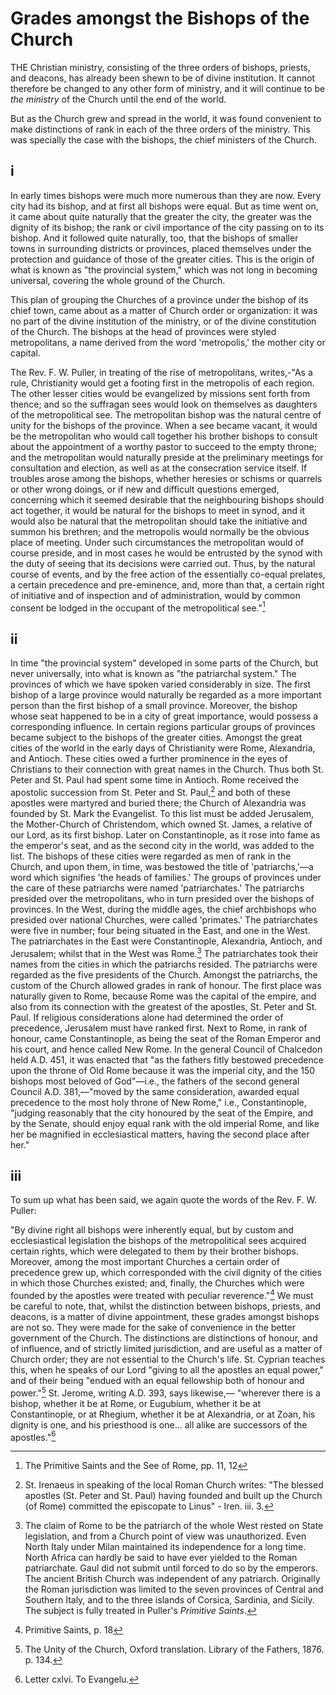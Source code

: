 # Grades amongst the Bishops of the Church

THE Christian ministry, consisting of the three orders of bishops, priests, and deacons, has already been shewn to be of divine institution. It cannot therefore be changed to any other form of ministry, and it will continue to be *the ministry* of the Church until the end of the world.

But as the Church grew and spread in the world, it was found convenient to make distinctions of rank in each of the three orders of the ministry. This was specially the case with the bishops, the chief ministers of the Church.

## i

In early times bishops were much more numerous than they are now. Every city had its bishop, and at first all bishops were equal. But as time went on, it came about quite naturally that the greater the city, the greater was the dignity of its bishop; the rank or civil importance of the city passing on to its bishop. And it followed quite naturally, too, that the bishops of smaller towns in surrounding districts or provinces, placed themselves under the protection and guidance of those of the greater cities. This is the origin of what is known as "the provincial system," which was not long in becoming universal, covering the whole ground of the Church.

This plan of grouping the Churches of a province under the bishop of its chief town, came about as a matter of Church order or organization: it was no part of the divine institution of the ministry, or of the divine constitution of the Church. The bishops at the head of provinces were styled metropolitans, a name derived from the word 'metropolis,' the mother city or capital.

The Rev. F. W. Puller, in treating of the rise of metropolitans, writes,-"As a rule, Christianity would get a footing first in the metropolis of each region. The other lesser cities would be evangelized by missions sent forth from thence; and so the suffragan sees would look on themselves as daughters of the metropolitical see. The metropolitan bishop was the natural centre of unity for the bishops of the province. When a see became vacant, it would be the metropolitan who would call together his brother bishops to consult about the appointment of a worthy pastor to succeed to the empty throne; and the metropolitan would naturally preside at the preliminary meetings for consultation and election, as well as at the consecration service itself. If troubles arose among the bishops, whether heresies or schisms or quarrels or other wrong doings, or if new and difficult questions emerged, concerning which it seemed desirable that the neighbouring bishops should act together, it would be natural for the bishops to meet in synod, and it would also be natural that the metropolitan should take the initiative and summon his brethren; and the metropolis would normally be the obvious place of meeting. Under such circumstances the metropolitan would of course preside, and in most cases he would be entrusted by the synod with the duty of seeing that its decisions were carried out. Thus, by the natural course of events, and by the free action of the essentially co-equal prelates, a certain precedence and pre-eminence, and, more than that, a certain right of initiative and of inspection and of administration, would by common consent be lodged in the occupant of the metropolitical see."[^1]

## ii

In time "the provincial system" developed in some parts of the Church, but never universally, into what is known as "the patriarchal system." The provinces of which we have spoken varied considerably in size. The first bishop of a large province would naturally be regarded as a more important person than the first bishop of a small province. Moreover, the bishop whose seat happened to be in a city of great importance, would possess a corresponding influence. In certain regions particular groups of provinces became subject to the bishops of the greater cities. Amongst the great cities of the world in the early days of Christianity were Rome, Alexandria, and Antioch. These cities owed a further prominence in the eyes of Christians to their connection with great names in the Church. Thus both St. Peter and St. Paul had spent some time in Antioch. Rome received the apostolic succession from St. Peter and St. Paul,[^2] and both of these apostles were martyred and buried there; the Church of Alexandria was founded by St. Mark the Evangelist. To this list must be added Jerusalem, the Mother-Church of Christendom, which owned St. James, a relative of our Lord, as its first bishop. Later on Constantinople, as it rose into fame as the emperor's seat, and as the second city in the world, was added to the list. The bishops of these cities were regarded as men of rank in the Church, and upon them, in time, was bestowed the title of 'patriarchs,'—a word which signifies 'the heads of families.' The groups of provinces under the care of these patriarchs were named 'patriarchates.' The patriarchs presided over the metropolitans, who in turn presided over the bishops of provinces. In the West, during the middle ages, the chief archbishops who presided over national Churches, were called 'primates.' The patriarchates were five in number; four being situated in the East, and one in the West. The patriarchates in the East were Constantinople, Alexandria, Antioch, and Jerusalem; whilst that in the West was Rome.[^3] The patriarchates took their names from the cities in which the patriarchs resided. The patriarchs were regarded as the five presidents of the Church. Amongst the patriarchs, the custom of the Church allowed grades in rank of honour. The first place was naturally given to Rome, because Rome was the capital of the empire, and also from its connection with the greatest of the apostles, St. Peter and St. Paul. If religious considerations alone had determined the order of precedence, Jerusalem must have ranked first. Next to Rome, in rank of honour, came Constantinople, as being the seat of the Roman Emperor and his court, and hence called New Rome. In the general Council of Chalcedon held A.D. 451, it was enacted that "as the fathers fitly bestowed precedence upon the throne of Old Rome because it was the imperial city, and the 150 bishops most beloved of God"—i.e., the fathers of the second general Council A.D. 381,—"moved by the same consideration, awarded equal precedence to the most holy throne of New Rome," i.e., Constantinople, "judging reasonably that the city honoured by the seat of the Empire, and by the Senate, should enjoy equal rank with the old imperial Rome, and like her be magnified in ecclesiastical matters, having the second place after her."

## iii

To sum up what has been said, we again quote the words of the Rev. F. W. Puller:

"By divine right all bishops were inherently equal, but by custom and ecclesiastical legislation the bishops of the metropolitical sees acquired certain rights, which were delegated to them by their brother bishops. Moreover, among the most important Churches a certain order of precedence grew up, which corresponded with the civil dignity of the cities in which those Churches existed; and, finally, the Churches which were founded by the apostles were treated with peculiar reverence."[^4] We must be careful to note, that, whilst the distinction between bishops, priests, and deacons, is a matter of divine appointment, these grades amongst bishops are not so. They were made for the sake of convenience in the better government of the Church. The distinctions are distinctions of honour, and of influence, and of strictly limited jurisdiction, and are useful as a matter of Church order; they are not essential to the Church's life. St. Cyprian teaches this, when he speaks of our Lord "giving to all the apostles an equal power," and of their being "endued with an equal fellowship both of honour and power."[^5] St. Jerome, writing A.D. 393, says likewise,— "wherever there is a bishop, whether it be at Rome, or Eugubium, whether it be at Constantinople, or at Rhegium, whether it be at Alexandria, or at Zoan, his dignity is one, and his priesthood is one... all alike are successors of the apostles."[^6]

[^1]: The Primitive Saints and the See of Rome, pp. 11, 12
[^2]: St. Irenaeus in speaking of the local Roman Church writes: "The blessed apostles (St. Peter and St. Paul) having founded and built up the Church (of Rome) committed the episcopate to Linus" - Iren. iii. 3.
[^3]: The claim of Rome to be the patriarch of the whole West rested on State legislation, and from a Church point of view was unauthorized. Even North Italy under Milan maintained its independence for a long time. North Africa can hardly be said to have ever yielded to the Roman patriarchate. Gaul did not submit until forced to do so by the emperors. The ancient British Church was independent of any patriarch. Originally the Roman jurisdiction was limited to the seven provinces of Central and Southern Italy, and to the three islands of Corsica, Sardinia, and Sicily. The subject is fully treated in Puller's *Primitive Saints*.
[^4]: Primitive Saints, p. 18
[^5]: The Unity of the Church, Oxford translation. Library of the Fathers, 1876. p. 134.
[^6]: Letter cxlvi. To Evangelu.
